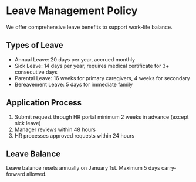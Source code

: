# Leave Management Policy

We offer comprehensive leave benefits to support work-life balance.

## Types of Leave
- Annual Leave: 20 days per year, accrued monthly
- Sick Leave: 14 days per year, requires medical certificate for 3+ consecutive days
- Parental Leave: 16 weeks for primary caregivers, 4 weeks for secondary
- Bereavement Leave: 5 days for immediate family

## Application Process
1. Submit request through HR portal minimum 2 weeks in advance (except sick leave)
2. Manager reviews within 48 hours
3. HR processes approved requests within 24 hours

## Leave Balance
Leave balance resets annually on January 1st. Maximum 5 days carry-forward allowed.